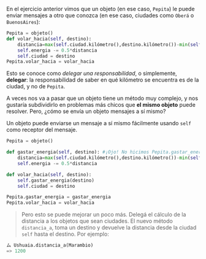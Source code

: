 En el ejercicio anterior vimos que un objeto (en ese caso, `Pepita`) le puede enviar mensajes a otro que conozca (en ese caso, ciudades como `Oberá` o `BuenosAires`):

```python
Pepita = objeto()
def volar_hacia(self, destino):
    distancia=max(self.ciudad.kilómetro(),destino.kilómetro())-min(self.ciudad.kilómetro(),destino.kilómetro())
    self.energia -= 0.5*distancia
    self.ciudad = destino
Pepita.volar_hacia = volar_hacia
```

Esto se conoce como _delegar una responsabilidad_, o simplemente, **delegar**: la responsabilidad de saber en qué kilómetro se encuentra es de la ciudad, y no de `Pepita`.

A veces nos va a pasar que un objeto tiene un método muy complejo, y nos gustaría subdividirlo en problemas más chicos que **el mismo objeto** puede resolver. Pero, ¿cómo se envía un objeto mensajes a sí mismo?

Un objeto puede enviarse un mensaje a sí mismo fácilmente usando `self` como receptor del mensaje.

```python
Pepita = objeto()

def gastar_energia(self, destino): #¡Ojo! No hicimos Pepita.gastar_energia!(destino)
    distancia=max(self.ciudad.kilómetro(),destino.kilómetro())-min(self.ciudad.kilómetro(),destino.kilómetro())
    self.energia -= 0.5*distancia

def volar_hacia(self, destino):
    self.gastar_energia(destino)
    self.ciudad = destino

Pepita.gastar_energia = gastar_energia
Pepita.volar_hacia = volar_hacia

```

> Pero esto se puede mejorar un poco más. Delegá el cálculo de la distancia a los objetos que sean ciudades. El nuevo  método `distancia_a`, toma un destino y devuelve la distancia desde la ciudad `self` hasta el destino.
> Por ejemplo:
>
 
```Python
ム Ushuaia.distancia_a(Marambio)   
=> 1200   
```